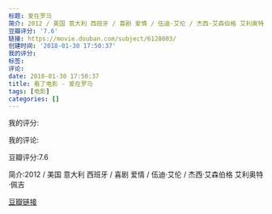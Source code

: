 ```yaml
---
标题: 爱在罗马
简介: 2012 / 美国 意大利 西班牙 / 喜剧 爱情 / 伍迪·艾伦 / 杰西·艾森伯格 艾利奥特·佩吉
豆瓣评分: '7.6'
链接: https://movie.douban.com/subject/6128003/
创建时间: '2018-01-30 17:50:37'
我的评分:
标签:
评论:
date: 2018-01-30 17:50:37
title: 看了电影 - 爱在罗马
tags: [电影]
categories: []
---
```


我的评分:

我的评论:

豆瓣评分:7.6

简介:2012 / 美国 意大利 西班牙 / 喜剧 爱情 / 伍迪·艾伦 / 杰西·艾森伯格 艾利奥特·佩吉

[豆瓣链接](https://movie.douban.com/subject/6128003/)

